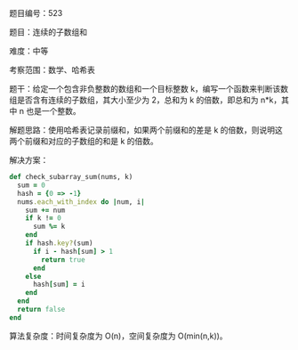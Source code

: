 题目编号：523

题目：连续的子数组和

难度：中等

考察范围：数学、哈希表

题干：给定一个包含非负整数的数组和一个目标整数 k，编写一个函数来判断该数组是否含有连续的子数组，其大小至少为 2，总和为 k 的倍数，即总和为 n*k，其中 n 也是一个整数。

解题思路：使用哈希表记录前缀和，如果两个前缀和的差是 k 的倍数，则说明这两个前缀和对应的子数组的和是 k 的倍数。

解决方案：

```ruby
def check_subarray_sum(nums, k)
  sum = 0
  hash = {0 => -1}
  nums.each_with_index do |num, i|
    sum += num
    if k != 0
      sum %= k
    end
    if hash.key?(sum)
      if i - hash[sum] > 1
        return true
      end
    else
      hash[sum] = i
    end
  end
  return false
end
```

算法复杂度：时间复杂度为 O(n)，空间复杂度为 O(min(n,k))。